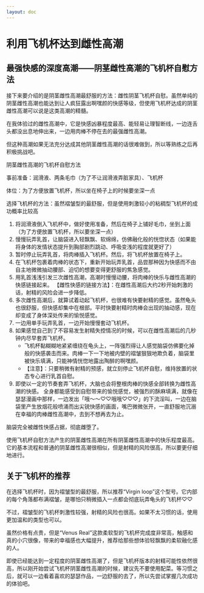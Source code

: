 ```yaml
---
layout: doc
---
```

# 利用飞机杯达到雌性高潮

## 最强快感的深度高潮——阴茎雌性高潮的飞机杯自慰方法[​](#最强快感的深度高潮阴茎雌性高潮的飞机杯自慰方法 "最强快感的深度高潮——阴茎雌性高潮的飞机杯自慰方法的直接链接")

接下来要介绍的是阴茎雌性高潮最舒服的方法：雌性阴茎飞机杯自慰。虽然单纯的阴茎雌性高潮也能达到让人疯狂露出啊嘿颜的快感等级，但使用飞机杯达成的阴茎雌性高潮可以说是这类高潮的精髓。

在我体验过的雌性高潮中，它是快感凶暴程度最高、能轻易让理智断线，一边连舌头都没出息地伸出来，一边用肉棒不停在去的最强雌性高潮。

但这种高潮如果无法充分达成其他阴茎雌性高潮的话很难做到，所以等熟练之后再积极挑战吧。

阴茎雌性高潮的飞机杯自慰方法

事前准备：润滑液、两条毛巾（为了不让润滑液弄脏家具）、飞机杯

体位：为了方便放置飞机杯，所以坐在椅子上的时候要坐深一点

选择飞机杯的方法：虽然褶皱型的最舒服，但是使用刺激较小的粘稠型飞机杯的成功概率比较高

1.  将润滑液倒入飞机杯中，做好使用准备，然后在椅子上铺好毛巾，坐到上面（为了方便放置飞机杯，所以要坐深一点）
2.  慢慢玩弄乳首，让脑袋进入轻飘飘、软绵绵，仿佛融化般的恍惚状态（如果能将身体的发情状态提升到胸部剧烈跳动、呼吸变浅的程度就更好了）
3.  暂时停止玩弄乳首，将肉棒插入飞机杯。然后，将飞机杯放置在椅子上。
4.  在飞机杯包裹着肉棒的状态下，重新开始玩弄乳首，品尝那种因为快感而不由自主地微微抽动腰部、迫切的想要变得更舒服的焦急感觉。
5.  用乳首浅浅引发三次雌性高潮，高潮时慢慢动腰，将肉棒的快乐与雌性高潮的快感链接起来。 【雌性快感的链接方法】：在雌性高潮后大约2秒开始刺激的话，射精的风险会进一步降低。
6.  多次雌性高潮后，就算试着动起飞机杯，也很难有快要射精的感觉。虽然龟头也很舒服，但快感却集中在根部。平时快要射精时肉棒会出现的抽动感，现在却变成了身体深处传来的愉悦感觉。
7.  一边用单手玩弄乳首，一边开始慢慢套动飞机杯。
8.  如果感觉自己到了不容易发生射精失控情况的时候，可以在雌性高潮后的几秒钟内尽早套弄飞机杯。
    +   飞机杯黏糊糊地紧紧缠绕在龟头上，一阵强烈得让人感觉脑袋仿佛要化掉般的快感袭击而来。肉棒一下一下地被内壁的褶皱狠狠地欺负着，脑袋里被快乐填满，只能神情恍惚地露出陶醉的啊嘿颜。
    +   【注意】：只要稍微有射精的预感，就立刻停止飞机杯自慰，维持放置的状态专心进行乳首自慰。
9.  即使以一定的节奏套弄飞机杯，大脑也会将整根肉棒的快感全部转换为雌性高潮的快感。 全身都能感受到自慰带来的愉悦感觉，被强烈的酥麻填满，就像在瑟瑟漫画中那样，一边发出「哦～～♡♡哦哦♡♡♡」的下流淫叫，一边在脑袋里产生放烟花般喷涌而出尖锐快感的画面，嘴巴微微张开，一直舒服地沉溺在幸福的肉棒雌性高潮中，去到不想再去为止。

脑袋完全被雌性快感占据，彻底雌堕了。

使用飞机杯自慰方法产生的阴茎雌性高潮在所有阴茎雌性高潮中的快乐程度最高。它的基本流程和普通的阴茎雌性高潮很相似，但是射精的风险很高，所以要更仔细地进行。

## 关于飞机杯的推荐[​](#关于飞机杯的推荐 "关于飞机杯的推荐的直接链接")

在选择飞机杯时，因为褶皱型的最舒服，所以推荐“Virgin loop”这个型号。它内部的每个角落都布满褶皱，是哪怕只稍微插入一点都会彻底玩弄龟头的飞机杯♡♡

不过，褶皱型的飞机杯刺激性较强，射精的风险也很高。如果不太习惯的话，使用更加温和的类型也可以。

虽然价格有点贵，但是“Venus Real”这款柔软型的飞机杯完成度非常高，触感和真的小穴很像，带来的幸福感也大幅提升，推荐给那些想体验轻飘飘的柔软融化感的人。

即使已经能达到一定程度的阴茎雌性高潮了，但是飞机杯版本的射精可能性依然很高，所以刚开始尝试飞机杯阴茎雌性高潮的时候，建议先不要使用配菜。等习惯之后，就可以一边看着喜欢的瑟瑟作品，一边舒服的去了，所以先尝试掌握几次成功的体验吧。